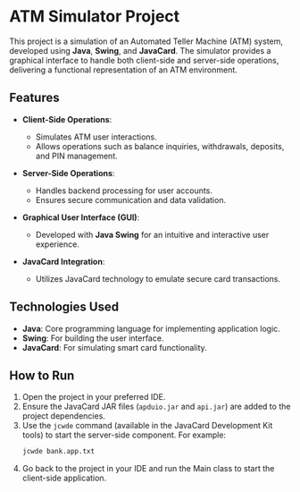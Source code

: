# ATM Simulator Project

This project is a simulation of an Automated Teller Machine (ATM) system, developed using **Java**, **Swing**, and **JavaCard**. The simulator provides a graphical interface to handle both client-side and server-side operations, delivering a functional representation of an ATM environment.

## Features
- **Client-Side Operations**: 
  - Simulates ATM user interactions.
  - Allows operations such as balance inquiries, withdrawals, deposits, and PIN management.
  
- **Server-Side Operations**: 
  - Handles backend processing for user accounts.
  - Ensures secure communication and data validation.

- **Graphical User Interface (GUI)**: 
  - Developed with **Java Swing** for an intuitive and interactive user experience.

- **JavaCard Integration**: 
  - Utilizes JavaCard technology to emulate secure card transactions.

## Technologies Used
- **Java**: Core programming language for implementing application logic.
- **Swing**: For building the user interface.
- **JavaCard**: For simulating smart card functionality.

## How to Run
1. Open the project in your preferred IDE.
2. Ensure the JavaCard JAR files (`apduio.jar` and `api.jar`) are added to the project dependencies.
3. Use the `jcwde` command (available in the JavaCard Development Kit tools) to start the server-side component. For example:
   ```bash
   jcwde bank.app.txt
4. Go back to the project in your IDE and run the Main class to start the client-side application.

